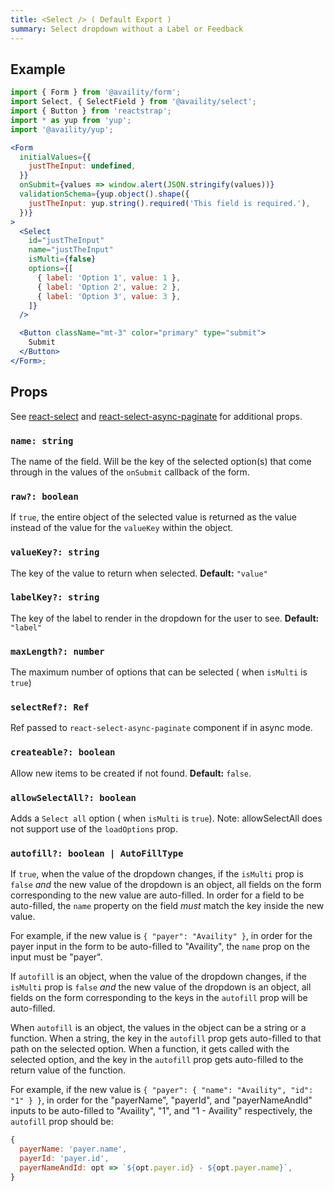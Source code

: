 ```yaml
---
title: <Select /> ( Default Export )
summary: Select dropdown without a Label or Feedback
---
```


## Example

```jsx live=true viewCode=true
import { Form } from '@availity/form';
import Select, { SelectField } from '@availity/select';
import { Button } from 'reactstrap';
import * as yup from 'yup';
import '@availity/yup';

<Form
  initialValues={{
    justTheInput: undefined,
  }}
  onSubmit={values => window.alert(JSON.stringify(values))}
  validationSchema={yup.object().shape({
    justTheInput: yup.string().required('This field is required.'),
  })}
>
  <Select
    id="justTheInput"
    name="justTheInput"
    isMulti={false}
    options={[
      { label: 'Option 1', value: 1 },
      { label: 'Option 2', value: 2 },
      { label: 'Option 3', value: 3 },
    ]}
  />

  <Button className="mt-3" color="primary" type="submit">
    Submit
  </Button>
</Form>;
```

## Props

See [react-select](https://github.com/JedWatson/react-select) and [react-select-async-paginate](https://github.com/vtaits/react-select-async-paginate) for additional props.

### `name: string`

The name of the field. Will be the key of the selected option(s) that come through in the values of the `onSubmit` callback of the form.

### `raw?: boolean`

If `true`, the entire object of the selected value is returned as the value instead of the value for the `valueKey` within the object.

### `valueKey?: string`

The key of the value to return when selected. **Default:** `"value"`

### `labelKey?: string`

The key of the label to render in the dropdown for the user to see. **Default:** `"label"`

### `maxLength?: number`

The maximum number of options that can be selected ( when `isMulti` is `true`)

### `selectRef?: Ref`

Ref passed to `react-select-async-paginate` component if in async mode.

### `createable?: boolean`

Allow new items to be created if not found. **Default:** `false`.

### `allowSelectAll?: boolean`

Adds a `Select all` option ( when `isMulti` is `true`). Note: allowSelectAll does not support use of the `loadOptions` prop.

### `autofill?: boolean | AutoFillType`

If `true`, when the value of the dropdown changes, if the `isMulti` prop is `false` _and_ the new value of the dropdown is an object, all fields on the form corresponding to the new value are auto-filled. In order for a field to be auto-filled, the `name` property on the field _must_ match the key inside the new value.

For example, if the new value is `{ "payer": "Availity" }`, in order for the payer input in the form to be auto-filled to "Availity", the `name` prop on the input must be "payer".

If `autofill` is an object, when the value of the dropdown changes, if the `isMulti` prop is `false` _and_ the new value of the dropdown is an object, all fields on the form corresponding to the keys in the `autofill` prop will be auto-filled.

When `autofill` is an object, the values in the object can be a string or a function. When a string, the key in the `autofill` prop gets auto-filled to that path on the selected option. When a function, it gets called with the selected option, and the key in the `autofill` prop gets auto-filled to the return value of the function.

For example, if the new value is `{ "payer": { "name": "Availity", "id": "1" } }`, in order for the "payerName", "payerId", and "payerNameAndId" inputs to be auto-filled to "Availity", "1", and "1 - Availity" respectively, the `autofill` prop should be:

```js
{
  payerName: 'payer.name',
  payerId: 'payer.id',
  payerNameAndId: opt => `${opt.payer.id} - ${opt.payer.name}`,
}
```
